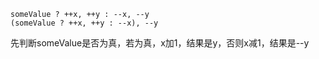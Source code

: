 ```
someValue ? ++x, ++y : --x, --y
(someValue ? ++x, ++y : --x), --y
```
先判断someValue是否为真，若为真，x加1，结果是y，否则x减1，结果是--y
